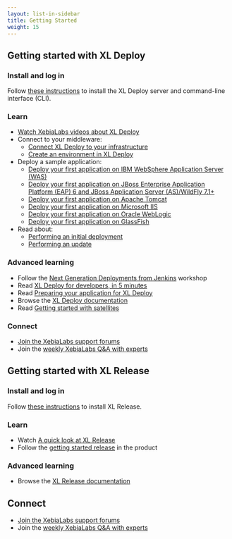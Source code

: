 ```yaml
---
layout: list-in-sidebar
title: Getting Started
weight: 15
---
```


## Getting started with XL Deploy

### Install and log in

Follow [these instructions](http://xebialabs.com/products/xl-deploy/#install) to install the XL Deploy server and command-line interface (CLI).

### Learn

* [Watch XebiaLabs videos about XL Deploy](https://www.youtube.com/watch?v=gVNEnSr-YQs&list=PLIIv46GEoJ7ZvQd4BbzdMLaH0tc-gYyA1)
* Connect to your middleware:
    * [Connect XL Deploy to your infrastructure](../xl-deploy/how-to/connect-xl-deploy-to-your-infrastructure.html)
    * [Create an environment in XL Deploy](../xl-deploy/how-to/create-an-environment-in-xl-deploy.html)
* Deploy a sample application:
    * [Deploy your first application on IBM WebSphere Application Server (WAS)](/xl-deploy/how-to/deploy-your-first-application-on-websphere.html)
    * [Deploy your first application on JBoss Enterprise Application Platform (EAP) 6 and JBoss Application Server (AS)/WildFly 7.1+](/xl-deploy/how-to/deploy-your-first-application-on-wildfly.html)
    * [Deploy your first application on Apache Tomcat](/xl-deploy/how-to/deploy-your-first-application-on-tomcat.html)
    * [Deploy your first application on Microsoft IIS](/xl-deploy/how-to/deploy-your-first-application-on-iis.html)
    * [Deploy your first application on Oracle WebLogic](/xl-deploy/how-to/deploy-your-first-application-on-weblogic.html)
    * [Deploy your first application on GlassFish](/xl-deploy/how-to/deploy-your-first-application-on-glassfish.html)
* Read about:
    * [Performing an initial deployment](../xl-deploy/how-to/perform-an-initial-deployment.html)
    * [Performing an update](../xl-deploy/how-to/perform-an-update.html)

### Advanced learning

* Follow the [Next Generation Deployments from Jenkins](http://go.xebialabs.com/EB-INVJenkinsXLDonlineworkshop-0514.html) workshop
* Read [XL Deploy for developers, in 5 minutes](../xl-deploy/concept/xl-deploy-for-developers.html)
* Read [Preparing your application for XL Deploy](../xl-deploy/concept/preparing-your-application-for-xl-deploy.html)
* Browse the [XL Deploy documentation](../xl-deploy)
* Read [Getting started with satellites](/xl-deploy/how-to/getting-started-satellite.html)

### Connect

* [Join the XebiaLabs support forums](https://support.xebialabs.com/forums)
* Join the [weekly XebiaLabs Q&A with experts](http://xebialabs.com/community/live-q-and-a/)

## Getting started with XL Release

### Install and log in

Follow [these instructions](http://xebialabs.com/products/xl-release/#install) to install XL Release.

### Learn

* Watch [A quick look at XL Release](http://www.youtube.com/watch?v=Y3tbOveSggA&list=PLIIv46GEoJ7YjA-Wp7cG-bE6Z_0T5-udA)
* Follow the [getting started release](http://xebialabs.com/products/xl-release/#whats-next) in the product

### Advanced learning

* Browse the [XL Release documentation](../xl-release)

## Connect

* [Join the XebiaLabs support forums](https://support.xebialabs.com/forums)
* Join the [weekly XebiaLabs Q&A with experts](http://xebialabs.com/community/live-q-and-a/)
